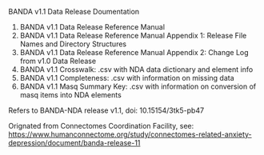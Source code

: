 BANDA v1.1 Data Release Doumentation

1. BANDA v1.1 Data Release Reference Manual
2. BANDA v1.1 Data Release Reference Manual Appendix 1: Release File Names and Directory Structures
3. BANDA v1.1 Data Release Reference Manual Appendix 2: Change Log from v1.0 Data Release
4. BANDA v1.1 Crosswalk: .csv with NDA data dictionary and element info
5. BANDA v1.1 Completeness: .csv with information on missing data
6. BANDA v1.1 Masq Summary Key: .csv with information on conversion of masq items into NDA elements

Refers to BANDA-NDA release v1.1, doi: 10.15154/3tk5-pb47

Orignated from Connectomes Coordination Facility, see:
https://www.humanconnectome.org/study/connectomes-related-anxiety-depression/document/banda-release-11
